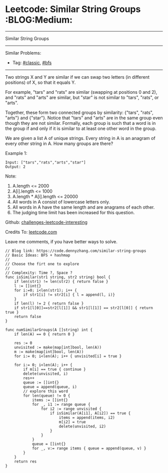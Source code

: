 # Leetcode: Similar String Groups     :BLOG:Medium:


---

Similar String Groups  

---

Similar Problems:  
-   Tag: [#classic](https://code.dennyzhang.com/tag/classic), [#bfs](https://code.dennyzhang.com/tag/bfs)

---

Two strings X and Y are similar if we can swap two letters (in different positions) of X, so that it equals Y.  

For example, "tars" and "rats" are similar (swapping at positions 0 and 2), and "rats" and "arts" are similar, but "star" is not similar to "tars", "rats", or "arts".  

Together, these form two connected groups by similarity: {"tars", "rats", "arts"} and {"star"}.  Notice that "tars" and "arts" are in the same group even though they are not similar.  Formally, each group is such that a word is in the group if and only if it is similar to at least one other word in the group.  

We are given a list A of unique strings.  Every string in A is an anagram of every other string in A.  How many groups are there?  

Example 1:  

    Input: ["tars","rats","arts","star"]
    Output: 2

Note:  

1.  A.length <= 2000
2.  A[i].length <= 1000
3.  A.length \* A[i].length <= 20000
4.  All words in A consist of lowercase letters only.
5.  All words in A have the same length and are anagrams of each other.
6.  The judging time limit has been increased for this question.

Github: [challenges-leetcode-interesting](https://github.com/DennyZhang/challenges-leetcode-interesting/tree/master/similar-string-groups)  

Credits To: [leetcode.com](https://leetcode.com/problems/similar-string-groups/description/)  

Leave me comments, if you have better ways to solve.  

    // Blog link: https://code.dennyzhang.com/similar-string-groups
    // Basic Ideas: BFS + hashmap
    //
    // Choose the firt one to explore
    //
    // Complexity: Time ?, Space ?
    func isSimilar(str1 string, str2 string) bool {
        if len(str1) != len(str2) { return false }
        l := []int{}
        for i:=0; i<len(str1); i++ {
            if str1[i] != str2[i] { l = append(l, i)}
        }
        if len(l) != 2 { return false }
        if str1[l[0]]==str2[l[1]] && str1[l[1]] == str2[l[0]] { return true }
        return false
    }
    
    func numSimilarGroups(A []string) int {
        if len(A) == 0 { return 0 }
    
        res := 0
        unvisited := make(map[int]bool, len(A))
        m := make(map[int]bool, len(A))
        for i:= 0; i<len(A); i++ { unvisited[i] = true }
    
        for i:= 0; i<len(A); i++ {
            if m[i] == true { continue }
            delete(unvisited, i)
            res++
            queue := []int{}
            queue = append(queue, i)
            // explore this word
            for len(queue) != 0 {
                items := []int{}
                for _, i1 := range queue {
                    for i2 := range unvisited {
                        if isSimilar(A[i1], A[i2]) == true {
                            items = append(items, i2)
                            m[i2] = true
                            delete(unvisited, i2)
                        }
                    }
                }
                queue = []int{}
                for _, v:= range items { queue = append(queue, v) }
            }
        }
        return res
    }